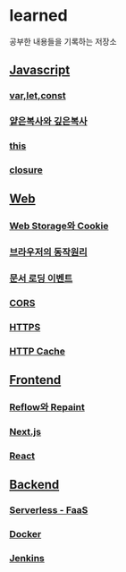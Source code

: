 # learned

공부한 내용들을 기록하는 저장소

## [Javascript](./javascript)

### [var,let,const](./javascript/var,let,const.md)

### [얕은복사와 깊은복사](./javascript/얕은복사와깊은복사.md)

### [this](./javascript/this.md)

### [closure](./javascript/closure.md)

## [Web](./web)

### [Web Storage와 Cookie](./web/WebStorage와Cookie.md)

### [브라우저의 동작원리](./web/%EB%B8%8C%EB%9D%BC%EC%9A%B0%EC%A0%80%EC%9D%98%20%EB%8F%99%EC%9E%91%EC%9B%90%EB%A6%AC.md)

### [문서 로딩 이벤트](./web/document-event.md)

### [CORS](./web/CORS.md)

### [HTTPS](./web/HTTPS.md)

### [HTTP Cache](./web/HTTP_Cache.md)

## [Frontend](./frontend)

### [Reflow와 Repaint](./frontend/reflow_repaint)

### [Next.js](./frontend/next-js)

### [React](./frontend/react)

## [Backend](./backend)

### [Serverless - FaaS](./backend/Serverless(FaaS))

### [Docker](./backend/Docker)

### [Jenkins](./backend/Jenkins)
